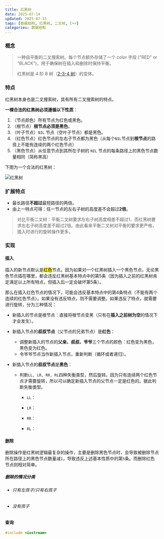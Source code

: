 ```yaml
---
title: 红黑树
date: 2025-07-14
updated: 2025-07-15
tags: [数据结构, 红黑树, 二叉树, C++]
categories: 数据结构
---
```


### 概念

> 一种自平衡的二叉搜索树。每个节点额外存储了一个 color 字段 ("RED" or "BLACK")，用于确保树在插入和删除时保持平衡。
>
> 红黑树是 4 阶 B 树（[2-3-4 树](https://oi-wiki.org/ds/2-3-4-tree/)）的变体。

### 特点

红黑树本身也是二叉搜索树，具有所有二叉搜索树的特点。

**一棵合法的红黑树必须遵循以下性质**：

1. （节点颜色）所有节点为红色或黑色。
2. （根节点）**根节点必须是黑色**。
3. （叶子节点）`NIL` 节点（空叶子节点）都是黑色。
4. （红色节点）红色节点的左右子节点都为黑色（从每个`NIL`节点到**根节点**的路径上不能有连续的两个红色节点）
5. （黑色节点）从任意节点到其所在子树的 `NIL` 节点的每条路径上的黑色节点数量相同（简称黑高）

下图为一个合法的红黑树：

![红黑树](https://image-1258881983.cos.ap-beijing.myqcloud.com/imageimage-20250623201450979.png)

### 扩展特点

- 最长路径**不超过**最短路径的两倍。
- 由上一特点可得：任一节点的左右子树的高度差不会超过**2倍**。

> 对比平衡二叉树：平衡二叉树要求左右子树高度相差不超过1，而红黑树要求左右子树高度差不超过2倍。由此看来平衡二叉树对平衡的要求更严格，插入时进行的旋转操作更多。

### 实现

#### 插入

插入的新节点默认是<mark>红色</mark>节点。因为如果对一个红黑树插入一个黑色节点，无论黑色节点插在哪里，都会违反红黑树基本特点中的第5条（因为插入之前的红黑树肯定满足以上所有特点，但插入后一定会破坏第5条）。

那么在插入红色节点的情况下，可能会违反基本特点中的第4条特点（不能有两个连续的红色节点）。如果没有违反特点，则不需要调整。如果违反了特点，就需要进行旋转，分为三种情况：

- 新插入的节点是根节点：直接将根节点变黑（只有在**插入之前树为空**的情况下才会发生）。

- 新插入节点的**叔叔节点**（父节点的兄弟节点）是**红色**：
  - 调整新插入的节点的**父亲、叔叔、爷爷**三个节点的颜色：红色变为黑色，黑色变为红色。
  - 令爷爷节点当作新插入节点，重新判断（循环或者递归）。
  
- 新插入节点的**叔叔节点**是**黑色**：

  - 判断`LL, LR, RR, RL`四种失衡类型，然后旋转。因为只有连续两个红色节点才需要旋转，所以可以确定新插入节点的父节点一定是红色的。据此判断失衡类型。

    - `LL`：

      

    - `LR`：

    - `RR`：

    - `RL`：


#### 删除

删除操作是红黑树逻辑最复杂的操作，主要是删除黑色节点时，会导致被删除节点所在路径上的黑色节点数量减`1`，导致违反上述基本性质中的第`5`条。而删除红色节点则相对简单。

##### 删除的情况分类

- ###### 只有左孩子/只有右孩子

- ###### 没有孩子

#### 查询



```cpp
#include <iostream>


```

